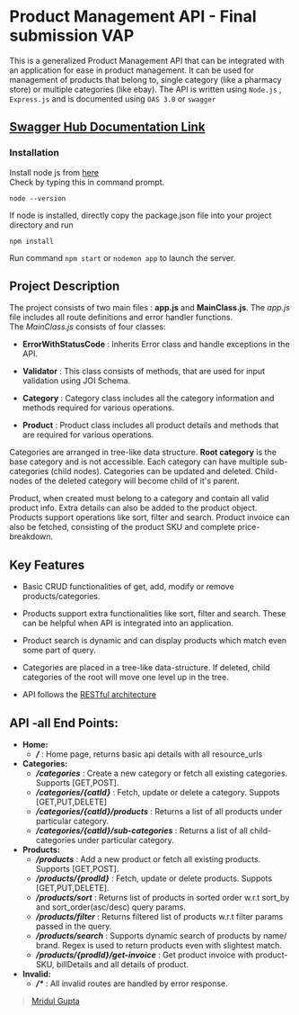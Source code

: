 # Product Management API - Final submission VAP

This is a generalized Product Management API that can be integrated with an application for ease in product management. 
It can be used for management of products that belong to, single category (like a pharmacy store) or multiple categories (like ebay). 
The API is written using `Node.js` , `Express.js` and is documented using `OAS 3.0` or `swagger`

## [Swagger Hub Documentation Link](https://app.swaggerhub.com/apis/mgvit2021/ProductManagementSystemAPI/1.0.0)


### Installation

Install node js from [here](https://nodejs.org/en/download/)  
Check by typing this in command prompt.
```
node --version
```

If node is installed, directly copy the package.json file into your project directory and run
```
npm install
```

Run command `npm start` or  `nodemon app` to launch the server.

## Project Description

The project consists of two main files : **app.js** and **MainClass.js**. The *app.js* file includes all route definitions and error handler functions.  
The *MainClass.js* consists of four classes:

* **ErrorWithStatusCode** : Inherits Error class and handle exceptions in the API.

* **Validator** : This class consists of methods, that are used for input validation using JOI Schema.

* **Category** : Category class includes all the category information and methods required for various operations.

* **Product** : Product class includes all product details and methods that are required for various operations.

Categories are arranged in tree-like data structure. **Root category** is the base category and is not accessible. Each category can have multiple sub-categories (child nodes). Categories can be updated and deleted. Child-nodes of the deleted category will become child of it's parent.

Product, when created must belong to a category and contain all valid product info. Extra details can also be added to the product object. Products support operations like sort, filter and search. Product invoice can also be fetched, consisting of the product SKU and complete price-breakdown.

## Key Features

* Basic CRUD functionalities of get, add, modify or remove products/categories. 

* Products support extra functionalities like sort, filter and search. These can be helpful when API is integrated into an application.

* Product search is dynamic and can display products which match even some part of query.

* Categories are placed in a tree-like data-structure. If deleted, child categories of the root will move one level up in the tree.

* API follows the [RESTful architecture](https://restfulapi.net/)

## API -all End Points:
- **Home:**
  * ***/*** : Home page, returns basic api details with all resource_urls
- **Categories:**
  * ***/categories*** : Create a new category or fetch all existing categories. Supports [GET,POST].
  * ***/categories/{catId}*** : Fetch, update or delete a category. Suppots [GET,PUT,DELETE]
  * ***/categories/{catId}/products*** : Returns a list of all products under particular category.
  * ***/categories/{catId}/sub-categories*** : Returns a list of all child-categories under particular category.
- **Products:**
  * ***/products*** : Add a new product or fetch all existing products. Supports [GET,POST].
  * ***/products/{prodId}*** : Fetch, update or delete products. Suppots [GET,PUT,DELETE].
  * ***/products/sort*** : Returns list of products in sorted order w.r.t sort_by and sort_order(asc/desc) query params.
  * ***/products/filter*** : Returns filtered list of products w.r.t filter params passed in the query.
  * ***/products/search*** : Supports dynamic search of products by name/ brand. Regex is used to return products even with slightest match.
  * ***/products/{prodId}/get-invoice*** : Get product invoice with product-SKU, billDetails and all details of product.
- **Invalid:**
  * ***/\**** : All invalid routes are handled by error response.


>[Mridul Gupta](https://www.linkedin.com/in/mridul-gupta2021/)
